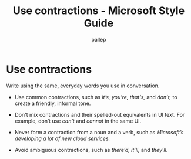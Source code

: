 ﻿---
title: Use contractions - Microsoft Style Guide
author: pallep
ms.author: pallep
ms.date: 01/19/2018
ms.topic: article
ms.prod: non-product-specific
---

# Use contractions

Write using the same, everyday words you use in conversation. 

  - Use common contractions, such as *it’s, you’re, that's,* and *don’t,* to create a friendly, informal tone.  
  
  - Don't mix contractions and their spelled-out equivalents in UI text. For example, don’t use *can’t* and *cannot* in the same UI.  
  
  - Never form a contraction from a noun and a verb, such as *Microsoft’s developing a lot of new cloud services.*  
  
  - Avoid ambiguous contractions, such as *there’d, it’ll,* and *they’ll*.

